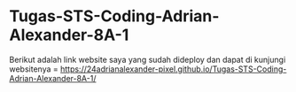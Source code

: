 # Tugas-STS-Coding-Adrian-Alexander-8A-1
Berikut adalah link website saya yang sudah dideploy dan dapat di kunjungi websitenya = https://24adrianalexander-pixel.github.io/Tugas-STS-Coding-Adrian-Alexander-8A-1/
